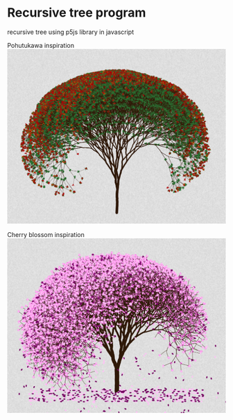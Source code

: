# Recursive tree program
recursive tree using p5js library in javascript

Pohutukawa inspiration
![](pohutu.png)

Cherry blossom inspiration
![](blossom.png)

